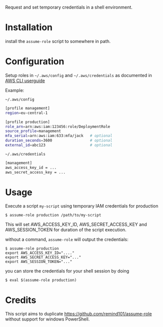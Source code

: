 
Request and set temporary credentials in a shell environment.


# Installation

install the `assume-role` script to somewhere in path.

# Configuration

Setup roles in `~/.aws/config` and `~/.aws/credentials` as documented in [AWS CLI userguide](https://docs.aws.amazon.com/cli/latest/userguide/cli-configure-role.html)

Example:

`~/.aws/config`

```bash
[profile management]
region=eu-central-1

[profile production]
role_arn=arn:aws:iam:123456:role/DeploymentRole
source_profile=management
mfa_serial=arn:aws:iam:633:mfa/jack   # optional
duration_seconds=3600                 # optional
external_id=abc123                    # optional
```

`~/.aws/credentials`

```bash
[management]
aws_access_key_id = ...
aws_secret_access_key = ...
```


# Usage

Execute a script `my-script` using temporary IAM credentials for production

```
$ assume-role production /path/to/my-script
```

This will set AWS\_ACCESS\_KEY\_ID, AWS\_SECRET\_ACCESS\_KEY and AWS\_SESSION\_TOKEN for duration of the script execution.

without a command, `assume-role` will output the credentials:

```
$ assume-role production
export AWS_ACCESS_KEY_ID="...."
export AWS_SECRET_ACCESS_KEY="..."
export AWS_SESSION_TOKEN="..."
```

you can store the credentials for your shell session by doing

```
$ eval $(assume-role production)
```

# Credits

This script aims to duplicate https://github.com/remind101/assume-role without support for windows PowerShell.
